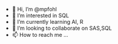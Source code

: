 - 👋 Hi, I’m @mpfohl
- 👀 I’m interested in SQL 
- 🌱 I’m currently learning AI, R
- 💞️ I’m looking to collaborate on SAS,SQL
- 📫 How to reach me ...

<!---
mpfohl/mpfohl is a ✨ special ✨ repository because its `README.md` (this file) appears on your GitHub profile.
You can click the Preview link to take a look at your changes.
--->
